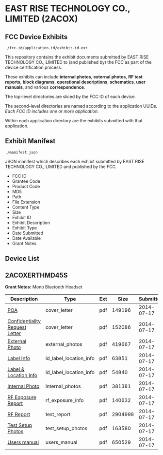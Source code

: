 # EAST RISE TECHNOLOGY CO., LIMITED (2ACOX)
## FCC Device Exhibits

```
./fcc-id/application-id/exhibit-id.ext
```

This repository contains the exhibit documents submitted by EAST RISE TECHNOLOGY CO., LIMITED to (and published by) the FCC as part of the device certification process.

These exhibits can include **internal photos**, **external photos**, **RF test reports**, **block diagrams**, **operational descriptions**, **schematics**, **user manuals**, and various **correspondence**.

The top-level directories are sliced by the FCC ID of each device.

The second-level directories are named according to the application UUIDs. *Each FCC ID includes one or more application.*

Within each application directory are the exhibits submitted with that application. 

## Exhibit Manifest

```
./manifest.json
```

JSON manifest which describes each exhibit submitted by EAST RISE TECHNOLOGY CO., LIMITED and published by the FCC.

- FCC ID
- Grantee Code
- Product Code
- MD5
- Path
- File Extension
- Content Type
- Size
- Exhibit ID
- Exhibit Description
- Exhibit Type
- Date Submitted
- Date Available
- Grant Notes

## Device List
## 2ACOXERTHMD45S
**Grant Notes:** Mono Bluetooth Headset

| Description | Type | Ext | Size | Submitted | Available |
| ----------- | ---- | --- | ---- | --------- | --------- |
| [POA](2ACOXERTHMD45S/3372cd410110033d8ca6a69074b61ce2/2327507.pdf) | cover_letter | pdf | 149196 | 2014-07-17 | 2014-07-17 |
| [Confidentiality Request Letter](2ACOXERTHMD45S/3372cd410110033d8ca6a69074b61ce2/2327508.pdf) | cover_letter | pdf | 152086 | 2014-07-17 | 2014-07-17 |
| [External Photo](2ACOXERTHMD45S/3372cd410110033d8ca6a69074b61ce2/2327509.pdf) | external_photos | pdf | 419667 | 2014-07-17 | 2014-07-17 |
| [Label Info](2ACOXERTHMD45S/3372cd410110033d8ca6a69074b61ce2/2327511.pdf) | id_label_location_info | pdf | 63851 | 2014-07-17 | 2014-07-17 |
| [Label & Location Info](2ACOXERTHMD45S/3372cd410110033d8ca6a69074b61ce2/2327512.pdf) | id_label_location_info | pdf | 54840 | 2014-07-17 | 2014-07-17 |
| [Internal Photo](2ACOXERTHMD45S/3372cd410110033d8ca6a69074b61ce2/2327510.pdf) | internal_photos | pdf | 381381 | 2014-07-17 | 2014-07-17 |
| [RF Exposure Report](2ACOXERTHMD45S/3372cd410110033d8ca6a69074b61ce2/2327519.pdf) | rf_exposure_info | pdf | 140632 | 2014-07-17 | 2014-07-17 |
| [RF Report](2ACOXERTHMD45S/3372cd410110033d8ca6a69074b61ce2/2327517.pdf) | test_report | pdf | 2904998 | 2014-07-17 | 2014-07-17 |
| [Test Setup Photos](2ACOXERTHMD45S/3372cd410110033d8ca6a69074b61ce2/2327518.pdf) | test_setup_photos | pdf | 163580 | 2014-07-17 | 2014-07-17 |
| [Users manual](2ACOXERTHMD45S/3372cd410110033d8ca6a69074b61ce2/2327513.pdf) | users_manual | pdf | 650529 | 2014-07-17 | 2014-07-17 |
